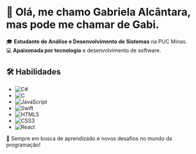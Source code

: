 # 👋 Olá, me chamo Gabriela Alcântara, mas pode me chamar de Gabi.

🎓 **Estudante de Análise e Desenvolvimento de Sistemas** na PUC Minas.  
💻 **Apaixonada por tecnologia** e desenvolvimento de software.  

## 🛠️ Habilidades  
- ![C#](https://img.shields.io/badge/C%23-239120?style=flat&logo=c-sharp&logoColor=white) 
- ![C](https://img.shields.io/badge/C-00599C?style=flat&logo=c&logoColor=white) 
- ![JavaScript](https://img.shields.io/badge/JavaScript-F7DF1E?style=flat&logo=javascript&logoColor=black)
- ![Swift](https://img.shields.io/badge/Swift-FA7343?style=flat&logo=swift&logoColor=white) 
- ![HTML5](https://img.shields.io/badge/HTML5-E34F26?style=flat&logo=html5&logoColor=white) 
- ![CSS3](https://img.shields.io/badge/CSS3-1572B6?style=flat&logo=css3&logoColor=white) 
- ![React](https://img.shields.io/badge/React-61DAFB?style=flat&logo=react&logoColor=black) 

🚀 Sempre em busca de aprendizado e novos desafios no mundo da programação!  
